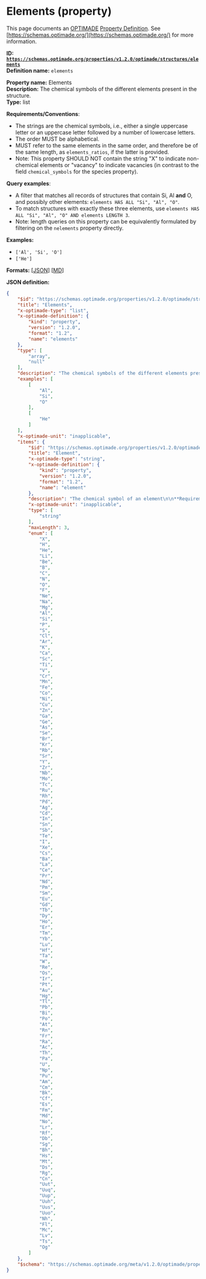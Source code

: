 # Elements (property)
This page documents an [OPTIMADE](https://www.optimade.org/) [Property Definition](https://schemas.optimade.org/#definitions). See [https://schemas.optimade.org/](https://schemas.optimade.org/) for more information.

**ID: [`https://schemas.optimade.org/properties/v1.2.0/optimade/structures/elements`](https://schemas.optimade.org/properties/v1.2.0/optimade/structures/elements)**  
**Definition name:** `elements`

**Property name:** Elements  
**Description:** The chemical symbols of the different elements present in the structure.  
**Type:** list  

**Requirements/Conventions**:

- The strings are the chemical symbols, i.e., either a single uppercase letter or an uppercase letter followed by a number of lowercase letters.
- The order MUST be alphabetical.
- MUST refer to the same elements in the same order, and therefore be of the same length, as `elements_ratios`, if the latter is provided.
- Note: This property SHOULD NOT contain the string "X" to indicate non-chemical elements or "vacancy" to indicate vacancies (in contrast to the field `chemical_symbols` for the species property).

**Query examples**:

- A filter that matches all records of structures that contain Si, Al **and** O, and possibly other elements: `elements HAS ALL "Si", "Al", "O"`.
- To match structures with exactly these three elements, use `elements HAS ALL "Si", "Al", "O" AND elements LENGTH 3`.
- Note: length queries on this property can be equivalently formulated by filtering on the `nelements` property directly.

**Examples:**

- `['Al', 'Si', 'O']`
- `['He']`

**Formats:** [[JSON](elements.json)] [[MD](elements.md)]

**JSON definition:**

``` json
{
    "$id": "https://schemas.optimade.org/properties/v1.2.0/optimade/structures/elements",
    "title": "Elements",
    "x-optimade-type": "list",
    "x-optimade-definition": {
        "kind": "property",
        "version": "1.2.0",
        "format": "1.2",
        "name": "elements"
    },
    "type": [
        "array",
        "null"
    ],
    "description": "The chemical symbols of the different elements present in the structure.\n\n**Requirements/Conventions**:\n\n- The strings are the chemical symbols, i.e., either a single uppercase letter or an uppercase letter followed by a number of lowercase letters.\n- The order MUST be alphabetical.\n- MUST refer to the same elements in the same order, and therefore be of the same length, as `elements_ratios`, if the latter is provided.\n- Note: This property SHOULD NOT contain the string \"X\" to indicate non-chemical elements or \"vacancy\" to indicate vacancies (in contrast to the field `chemical_symbols` for the species property).\n\n**Query examples**:\n\n- A filter that matches all records of structures that contain Si, Al **and** O, and possibly other elements: `elements HAS ALL \"Si\", \"Al\", \"O\"`.\n- To match structures with exactly these three elements, use `elements HAS ALL \"Si\", \"Al\", \"O\" AND elements LENGTH 3`.\n- Note: length queries on this property can be equivalently formulated by filtering on the `nelements` property directly.",
    "examples": [
        [
            "Al",
            "Si",
            "O"
        ],
        [
            "He"
        ]
    ],
    "x-optimade-unit": "inapplicable",
    "items": {
        "$id": "https://schemas.optimade.org/properties/v1.2.0/optimade/common/element",
        "title": "Element",
        "x-optimade-type": "string",
        "x-optimade-definition": {
            "kind": "property",
            "version": "1.2.0",
            "format": "1.2",
            "name": "element"
        },
        "description": "The chemical symbol of an element\n\n**Requirements/Conventions:**\n\n- The strings are the chemical symbols, i.e., either a single uppercase letter or an uppercase letter followed by a number of lowercase letters.",
        "x-optimade-unit": "inapplicable",
        "type": [
            "string"
        ],
        "maxLength": 3,
        "enum": [
            "X",
            "H",
            "He",
            "Li",
            "Be",
            "B",
            "C",
            "N",
            "O",
            "F",
            "Ne",
            "Na",
            "Mg",
            "Al",
            "Si",
            "P",
            "S",
            "Cl",
            "Ar",
            "K",
            "Ca",
            "Sc",
            "Ti",
            "V",
            "Cr",
            "Mn",
            "Fe",
            "Co",
            "Ni",
            "Cu",
            "Zn",
            "Ga",
            "Ge",
            "As",
            "Se",
            "Br",
            "Kr",
            "Rb",
            "Sr",
            "Y",
            "Zr",
            "Nb",
            "Mo",
            "Tc",
            "Ru",
            "Rh",
            "Pd",
            "Ag",
            "Cd",
            "In",
            "Sn",
            "Sb",
            "Te",
            "I",
            "Xe",
            "Cs",
            "Ba",
            "La",
            "Ce",
            "Pr",
            "Nd",
            "Pm",
            "Sm",
            "Eu",
            "Gd",
            "Tb",
            "Dy",
            "Ho",
            "Er",
            "Tm",
            "Yb",
            "Lu",
            "Hf",
            "Ta",
            "W",
            "Re",
            "Os",
            "Ir",
            "Pt",
            "Au",
            "Hg",
            "Tl",
            "Pb",
            "Bi",
            "Po",
            "At",
            "Rn",
            "Fr",
            "Ra",
            "Ac",
            "Th",
            "Pa",
            "U",
            "Np",
            "Pu",
            "Am",
            "Cm",
            "Bk",
            "Cf",
            "Es",
            "Fm",
            "Md",
            "No",
            "Lr",
            "Rf",
            "Db",
            "Sg",
            "Bh",
            "Hs",
            "Mt",
            "Ds",
            "Rg",
            "Cn",
            "Uut",
            "Uuq",
            "Uup",
            "Uuh",
            "Uus",
            "Uuo",
            "Nh",
            "Fl",
            "Mc",
            "Lv",
            "Ts",
            "Og"
        ]
    },
    "$schema": "https://schemas.optimade.org/meta/v1.2.0/optimade/property_definition.md"
}
```